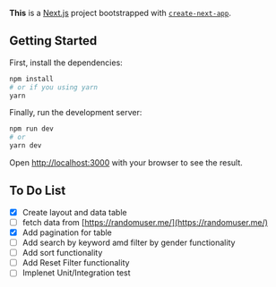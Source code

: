 **This** is a [Next.js](https://nextjs.org/) project bootstrapped with [`create-next-app`](https://github.com/vercel/next.js/tree/canary/packages/create-next-app).

## Getting Started

First, install the dependencies:

```bash
npm install
# or if you using yarn
yarn
```

Finally, run the development server:

```bash
npm run dev
# or
yarn dev
```

Open [http://localhost:3000](http://localhost:3000) with your browser to see the result.

## To Do List
- [x] Create layout and data table
- [ ] fetch data from [https://randomuser.me/](https://randomuser.me/)
- [x] Add pagination for table
- [ ] Add search by keyword amd filter by gender functionality
- [ ] Add sort functionality
- [ ] Add Reset Filter functionality
- [ ] Implenet Unit/Integration test
